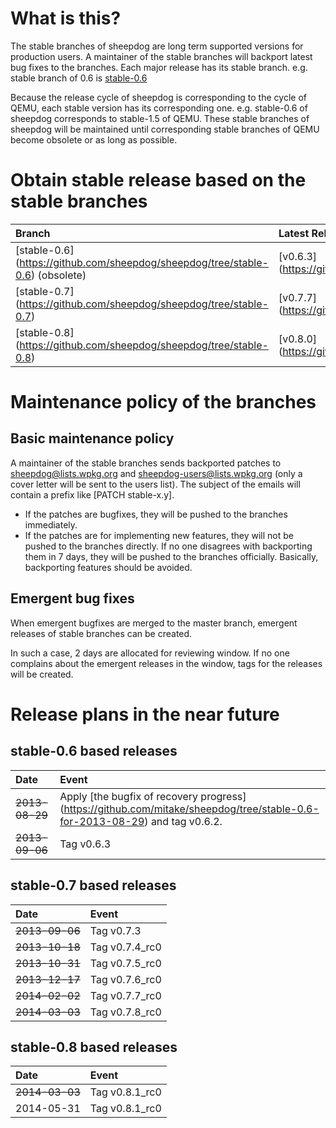 # What is this?
The stable branches of sheepdog are long term supported versions for production users. A maintainer of the stable branches will backport latest bug fixes to the branches.
Each major release has its stable branch. e.g. stable branch of 0.6 is [stable-0.6](https://github.com/collie/sheepdog/tree/stable-0.6)

Because the release cycle of sheepdog is corresponding to the cycle of QEMU, each stable version has its corresponding one. e.g. stable-0.6 of sheepdog corresponds to stable-1.5 of QEMU.
These stable branches of sheepdog will be maintained until corresponding stable branches of QEMU become obsolete or as long as possible.

# Obtain stable release based on the stable branches
| Branch | Latest Release (tag)      | Corresponding stable version of QEMU |
|:-----------|:-----------|:-----------|
| [stable-0.6] (https://github.com/sheepdog/sheepdog/tree/stable-0.6) (obsolete) | [v0.6.3] (https://github.com/sheepdog/sheepdog/releases/tag/v0.6.3) | [stable-1.5] (http://git.qemu.org/?p=qemu.git;a=shortlog;h=refs/heads/stable-1.5) |
| [stable-0.7] (https://github.com/sheepdog/sheepdog/tree/stable-0.7) | [v0.7.7] (https://github.com/sheepdog/sheepdog/releases/tag/v0.7.7) | [stable-1.6] (http://git.qemu.org/?p=qemu.git;a=shortlog;h=refs/heads/stable-1.6) |
| [stable-0.8] (https://github.com/sheepdog/sheepdog/tree/stable-0.8) | [v0.8.0] (https://github.com/sheepdog/sheepdog/releases/tag/v0.8.0) | stable-1.7 (not created yet) |

# Maintenance policy of the branches
## Basic maintenance policy
A maintainer of the stable branches sends backported patches to sheepdog@lists.wpkg.org and sheepdog-users@lists.wpkg.org (only a cover letter will be sent to the users list). The subject of the emails will contain a prefix like [PATCH stable-x.y].
- If the patches are bugfixes, they will be pushed to the branches immediately.
- If the patches are for implementing new features, they will not be pushed to the branches directly. If no one disagrees with backporting them in 7 days, they will be pushed to the branches officially. Basically, backporting features should be avoided.

## Emergent bug fixes
When emergent bugfixes are merged to the master branch, emergent releases of stable branches can be created. 

In such a case, 2 days are allocated for reviewing window. If no one complains about the emergent releases in the window, tags for the releases will be created.

# Release plans in the near future

## stable-0.6 based releases
| Date       | Event                                                                           |
|:-----------|:--------------------------------------------------------------------------------|
| ~~2013-08-29~~ | Apply [the bugfix of recovery progress] (https://github.com/mitake/sheepdog/tree/stable-0.6-for-2013-08-29) and tag v0.6.2.       |
| ~~2013-09-06~~ | Tag v0.6.3       |

## stable-0.7 based releases
| Date       | Event                                                                           |
|:-----------|:--------------------------------------------------------------------------------|
| ~~2013-09-06~~ | Tag v0.7.3       |
| ~~2013-10-18~~ | Tag v0.7.4_rc0       |
| ~~2013-10-31~~ | Tag v0.7.5_rc0       |
| ~~2013-12-17~~ | Tag v0.7.6_rc0       |
| ~~2014-02-02~~ | Tag v0.7.7_rc0       |
| ~~2014-03-03~~ | Tag v0.7.8_rc0       |

## stable-0.8 based releases
| Date       | Event                                                                           |
|:-----------|:--------------------------------------------------------------------------------|
| ~~2014-03-03~~ | Tag v0.8.1_rc0       |
| 2014-05-31 | Tag v0.8.1_rc0       |